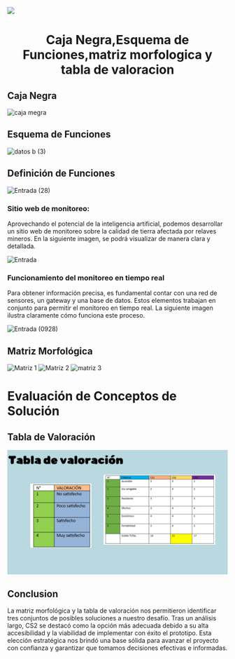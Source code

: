 <p align="left">
  <img src="https://semanadelcannabis.cayetano.edu.pe/assets/img/logo-upch.png" width="200">
  <h1 align="center">Caja Negra,Esquema de Funciones,matriz morfologica y tabla de valoracion </h1>
</p>

## Caja Negra


![caja megra](https://github.com/lucero-zamora/Grupo3-FdD/assets/165921490/52344b26-cf1d-46c7-bbb1-1e6249b797b1)



## Esquema de Funciones

![datos b (3)](https://github.com/lucero-zamora/Grupo3-FdD/assets/165912612/4edd49a3-9214-4436-b125-eb64e2b4a2c1)



## Definición de Funciones

![Entrada (28)](https://github.com/lucero-zamora/Grupo3-FdD/assets/166184502/cc042da8-1b46-4dfa-b3f9-2cf05872b336)

### Sitio web de monitoreo:

Aprovechando el potencial de la inteligencia artificial, podemos desarrollar un sitio web de monitoreo sobre la calidad de tierra afectada por relaves mineros. En la siguiente imagen, se podrá visualizar de manera clara y detallada.

![Entrada](https://github.com/lucero-zamora/Grupo3-FdD/assets/166184502/8ced12b4-392f-4f17-bd2e-6eb362ea5327)

### Funcionamiento del monitoreo en tiempo real 

Para obtener información precisa, es fundamental contar con una red de sensores, un gateway y una base de datos. Estos elementos trabajan en conjunto para permitir el monitoreo en tiempo real. La siguiente imagen ilustra claramente cómo funciona este proceso.

![Entrada (0928)](https://github.com/lucero-zamora/Grupo3-FdD/assets/166184502/ce81c5f9-3821-4537-98cc-34930f324203)


## Matriz Morfológica 




![Matriz 1](https://github.com/lucero-zamora/Grupo3-FdD/assets/165912612/8a52f766-61ce-46d5-88c5-8e6d59b0399e)
![Matriz 2](https://github.com/lucero-zamora/Grupo3-FdD/assets/165912612/f97b0427-811a-4dbb-bb2c-6f158ef57de9)
![matriz 3](https://github.com/lucero-zamora/Grupo3-FdD/assets/165912612/ce799db4-0b97-4e8e-955f-5a4852a5ea0f)




# Evaluación de Conceptos de Solución

## Tabla de Valoración
![](https://github.com/lucero-zamora/Grupo3-FdD/blob/main/FdD/IMAGENES/datos%20b%20(1).png)
## Conclusion
La matriz morfológica y la tabla de valoración nos permitieron identificar tres conjuntos de posibles soluciones a nuestro desafío. Tras un análisis largo, CS2 se destacó como la opción más adecuada debido a su alta accesibilidad y la viabilidad de implementar con éxito el prototipo. Esta elección estratégica nos brindó una base sólida para avanzar el proyecto con confianza y garantizar que tomamos decisiones efectivas e informadas.

